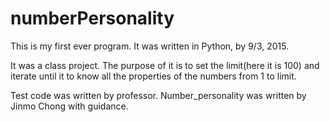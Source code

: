 # numberPersonality

This is my first ever program.
It was written in Python, by 9/3, 2015.

It was a class project.
The purpose of it is to set the limit(here it is 100)
and iterate until it to know all the properties of the numbers from 1 to limit.

Test code was written by professor.
Number_personality was written by Jinmo Chong with guidance.

